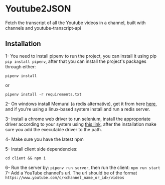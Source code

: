 
Youtube2JSON
====

Fetch the transcript of all the Youtube videos in a channel, built with channels and youtube-transcript-api


## Installation

1- You need to install pipenv to run the project, you can install it using pip `pip install pipenv`, after that 
you can install the project's packages through either:

```pipenv
pipenv install
```
or 
```pip
pipenv install -r requirements.txt
```

2- On windows install Memurai (a redis alternative), get it from here [here](https://www.memurai.com/), 
and if you're using a linux-based system install and run a redis server.

3- Install a chrome web driver to run selenium, install the approporiate driver according to your 
system using [this link](https://chromedriver.chromium.org/downloads), after the installation make
sure you add the executable driver to the path.


4- Make sure you have the latest npm


5- Install client side dependencies: 

```
cd client && npm i
```


6- Run the server by: `pipenv run server`, then run the client: `npm run start`
7- Add a YouTube channel's url. The url should be of the format `https://www.youtube.com/c/<channel_name_or_id>/videos`

